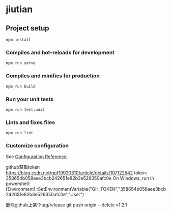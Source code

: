 # jiutian

## Project setup
```
npm install
```

### Compiles and hot-reloads for development
```
npm run serve
```

### Compiles and minifies for production
```
npm run build
```

### Run your unit tests
```
npm run test:unit
```

### Lints and fixes files
```
npm run lint
```

### Customize configuration
See [Configuration Reference](https://cli.vuejs.org/config/).

github获取token
https://blog.csdn.net/gpf19930310/article/details/107122542
token: 358654b058aee3bcb242651e82b3e529350afc0e
On Windows, run in powershell:
[Environment]::SetEnvironmentVariable("GH_TOKEN","358654b058aee3bcb242651e82b3e529350afc0e","User")

删除github上某个tag/release
 git push origin --delete v1.2.1
